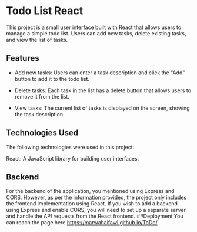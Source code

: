 
# Todo List React


This project is a small user interface built with React that allows users to manage a simple todo list. Users can add new tasks, delete existing tasks, and view the list of tasks.

## Features

- Add new tasks: Users can enter a task description and click the "Add" button to add it to the todo list.

- Delete tasks: Each task in the list has a delete button that allows users to remove it from the list.

- View tasks: The current list of tasks is displayed on the screen, showing the task description.

## Technologies Used
The following technologies were used in this project:

React: A JavaScript library for building user interfaces.

## Backend
For the backend of the application, you mentioned using Express and CORS. However, as per the information provided, the project only includes the frontend implementation using React. If you wish to add a backend using Express and enable CORS, you will need to set up a separate server and handle the API requests from the React frontend.
 ##Deployment
You can reach the page here https://marwahaifawi.github.io/ToDo/
